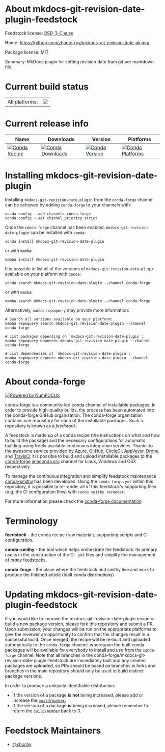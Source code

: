About mkdocs-git-revision-date-plugin-feedstock
===============================================

Feedstock license: [BSD-3-Clause](https://github.com/conda-forge/mkdocs-git-revision-date-plugin-feedstock/blob/main/LICENSE.txt)

Home: https://github.com/zhaoterryy/mkdocs-git-revision-date-plugin/

Package license: MIT

Summary: MkDocs plugin for setting revision date from git per markdown file.

Current build status
====================


<table><tr><td>All platforms:</td>
    <td>
      <a href="https://dev.azure.com/conda-forge/feedstock-builds/_build/latest?definitionId=15537&branchName=main">
        <img src="https://dev.azure.com/conda-forge/feedstock-builds/_apis/build/status/mkdocs-git-revision-date-plugin-feedstock?branchName=main">
      </a>
    </td>
  </tr>
</table>

Current release info
====================

| Name | Downloads | Version | Platforms |
| --- | --- | --- | --- |
| [![Conda Recipe](https://img.shields.io/badge/recipe-mkdocs--git--revision--date--plugin-green.svg)](https://anaconda.org/conda-forge/mkdocs-git-revision-date-plugin) | [![Conda Downloads](https://img.shields.io/conda/dn/conda-forge/mkdocs-git-revision-date-plugin.svg)](https://anaconda.org/conda-forge/mkdocs-git-revision-date-plugin) | [![Conda Version](https://img.shields.io/conda/vn/conda-forge/mkdocs-git-revision-date-plugin.svg)](https://anaconda.org/conda-forge/mkdocs-git-revision-date-plugin) | [![Conda Platforms](https://img.shields.io/conda/pn/conda-forge/mkdocs-git-revision-date-plugin.svg)](https://anaconda.org/conda-forge/mkdocs-git-revision-date-plugin) |

Installing mkdocs-git-revision-date-plugin
==========================================

Installing `mkdocs-git-revision-date-plugin` from the `conda-forge` channel can be achieved by adding `conda-forge` to your channels with:

```
conda config --add channels conda-forge
conda config --set channel_priority strict
```

Once the `conda-forge` channel has been enabled, `mkdocs-git-revision-date-plugin` can be installed with `conda`:

```
conda install mkdocs-git-revision-date-plugin
```

or with `mamba`:

```
mamba install mkdocs-git-revision-date-plugin
```

It is possible to list all of the versions of `mkdocs-git-revision-date-plugin` available on your platform with `conda`:

```
conda search mkdocs-git-revision-date-plugin --channel conda-forge
```

or with `mamba`:

```
mamba search mkdocs-git-revision-date-plugin --channel conda-forge
```

Alternatively, `mamba repoquery` may provide more information:

```
# Search all versions available on your platform:
mamba repoquery search mkdocs-git-revision-date-plugin --channel conda-forge

# List packages depending on `mkdocs-git-revision-date-plugin`:
mamba repoquery whoneeds mkdocs-git-revision-date-plugin --channel conda-forge

# List dependencies of `mkdocs-git-revision-date-plugin`:
mamba repoquery depends mkdocs-git-revision-date-plugin --channel conda-forge
```


About conda-forge
=================

[![Powered by
NumFOCUS](https://img.shields.io/badge/powered%20by-NumFOCUS-orange.svg?style=flat&colorA=E1523D&colorB=007D8A)](https://numfocus.org)

conda-forge is a community-led conda channel of installable packages.
In order to provide high-quality builds, the process has been automated into the
conda-forge GitHub organization. The conda-forge organization contains one repository
for each of the installable packages. Such a repository is known as a *feedstock*.

A feedstock is made up of a conda recipe (the instructions on what and how to build
the package) and the necessary configurations for automatic building using freely
available continuous integration services. Thanks to the awesome service provided by
[Azure](https://azure.microsoft.com/en-us/services/devops/), [GitHub](https://github.com/),
[CircleCI](https://circleci.com/), [AppVeyor](https://www.appveyor.com/),
[Drone](https://cloud.drone.io/welcome), and [TravisCI](https://travis-ci.com/)
it is possible to build and upload installable packages to the
[conda-forge](https://anaconda.org/conda-forge) [anaconda.org](https://anaconda.org/)
channel for Linux, Windows and OSX respectively.

To manage the continuous integration and simplify feedstock maintenance
[conda-smithy](https://github.com/conda-forge/conda-smithy) has been developed.
Using the ``conda-forge.yml`` within this repository, it is possible to re-render all of
this feedstock's supporting files (e.g. the CI configuration files) with ``conda smithy rerender``.

For more information please check the [conda-forge documentation](https://conda-forge.org/docs/).

Terminology
===========

**feedstock** - the conda recipe (raw material), supporting scripts and CI configuration.

**conda-smithy** - the tool which helps orchestrate the feedstock.
                   Its primary use is in the construction of the CI ``.yml`` files
                   and simplify the management of *many* feedstocks.

**conda-forge** - the place where the feedstock and smithy live and work to
                  produce the finished article (built conda distributions)


Updating mkdocs-git-revision-date-plugin-feedstock
==================================================

If you would like to improve the mkdocs-git-revision-date-plugin recipe or build a new
package version, please fork this repository and submit a PR. Upon submission,
your changes will be run on the appropriate platforms to give the reviewer an
opportunity to confirm that the changes result in a successful build. Once
merged, the recipe will be re-built and uploaded automatically to the
`conda-forge` channel, whereupon the built conda packages will be available for
everybody to install and use from the `conda-forge` channel.
Note that all branches in the conda-forge/mkdocs-git-revision-date-plugin-feedstock are
immediately built and any created packages are uploaded, so PRs should be based
on branches in forks and branches in the main repository should only be used to
build distinct package versions.

In order to produce a uniquely identifiable distribution:
 * If the version of a package **is not** being increased, please add or increase
   the [``build/number``](https://docs.conda.io/projects/conda-build/en/latest/resources/define-metadata.html#build-number-and-string).
 * If the version of a package **is** being increased, please remember to return
   the [``build/number``](https://docs.conda.io/projects/conda-build/en/latest/resources/define-metadata.html#build-number-and-string)
   back to 0.

Feedstock Maintainers
=====================

* [@xhochy](https://github.com/xhochy/)

